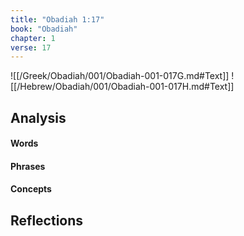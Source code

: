 ```yaml
---
title: "Obadiah 1:17"
book: "Obadiah"
chapter: 1
verse: 17
---
```

![[/Greek/Obadiah/001/Obadiah-001-017G.md#Text]]
![[/Hebrew/Obadiah/001/Obadiah-001-017H.md#Text]]

## Analysis

#### Words

#### Phrases

#### Concepts

## Reflections
